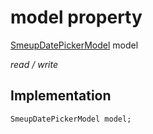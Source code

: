 


# model property






[SmeupDatePickerModel](../../smeup_models_widgets_smeup_datepicker_model/SmeupDatePickerModel-class.md) model
  
_read / write_






## Implementation

```dart
SmeupDatePickerModel model;


```







